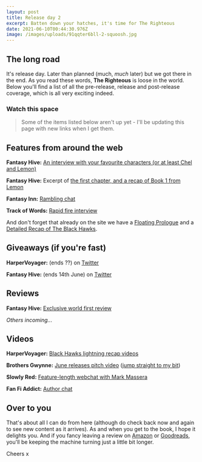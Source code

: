 ```yaml
---
layout: post
title: Release day 2
excerpt: Batten down your hatches, it's time for The Righteous
date: 2021-06-10T00:44:30.976Z
image: /images/uploads/91qqter6bll-2-squoosh.jpg
---
```

## The long road

It's release day. Later than planned (much, _much_ later) but we got there in the end. As you read these words, **The Righteous** is loose in the world. Below you'll find a list of all the pre-release, release and post-release coverage, which is all very exciting indeed.

### Watch this space

> Some of the items listed below aren't up yet - I'll be updating this page with new links when I get them.

## Features from around the web

**Fantasy Hive:** [An interview with your favourite characters (or at least Chel and Lemon)](https://fantasy-hive.co.uk/2021/06/nils-is-having-a-special-interview-with-vedren-chel-and-lemon-the-characters-from-the-righteous/)

**Fantasy Hive:** Excerpt of [the first chapter, and a recap of Book 1 from Lemon](https://fantasy-hive.co.uk/2021/06/the-righteous-by-david-wragg-excerpt/)

**Fantasy Inn:** [Rambling chat](https://thefantasyinn.com/2021/06/10/a-chat-with-david-wragg/)

**Track of Words:** [Rapid fire interview](https://www.trackofwords.com/2021/06/09/rapid-fire-david-wragg-talks-the-righteous)

And don't forget that already on the site we have a [Floating Prologue](https://www.davewragg.com/blog/the-floating-prologue/) and a [Detailed Recap of The Black Hawks](https://www.davewragg.com/blog/black-hawks-recap/).

## Giveaways (if you're fast)

**HarperVoyager:** (ends ??) on [Twitter](https://twitter.com/HarperVoyagerUK/status/1400787428105932802)

**Fantasy Hive:** (ends 14th June) on [Twitter](https://twitter.com/TheFantasyHive/status/1401901626865115147)

## Reviews

**Fantasy Hive:** [Exclusive world first review](https://fantasy-hive.co.uk/2021/04/the-righteous-by-david-wragg-book-review/)

_Others incoming..._

## Videos

**HarperVoyager:** [Black Hawks lightning recap videos](https://twitter.com/HarperVoyagerUK/status/1398217515168378881)

**Brothers Gwynne:** [June releases pitch video](https://www.youtube.com/watch?v=zTRDBj1qFOg) ([jump straight to my bit](https://www.youtube.com/watch?v=zTRDBj1qFOg&t=354s))

**Slowly Red:** [Feature-length webchat with Mark Massera](https://youtu.be/uT-I8g9mxl8)

**Fan Fi Addict:** [Author chat](https://www.youtube.com/watch?v=lsmtKAoT6iA)

## Over to you

That's about all I can do from here (although do check back now and again to see new content as it arrives). As and when you get to the book, I hope it delights you. And if you fancy leaving a review on [Amazon](https://www.amazon.co.uk/dp/0008331448/) or [Goodreads](https://www.goodreads.com/book/show/50174451-the-righteous), you'll be keeping the machine turning just a little bit longer.

Cheers x
